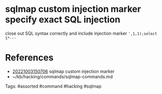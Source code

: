 # sqlmap custom injection marker specify exact SQL injection
close out SQL syntax correctly and include injection marker
`',1,1);select 1*---`

# References
- [20221003150706](/zet/20221003150706/README.md) sqlmap custom injection marker
- ~/kb/hacking/commands/sqlmap-commands.md

Tags:
    #assorted #command #hacking #sqlmap
